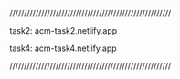 ////////////////////////////////////////////////////////

task2:    acm-task2.netlify.app

task4:    acm-task4.netlify.app

////////////////////////////////////////////////////////
